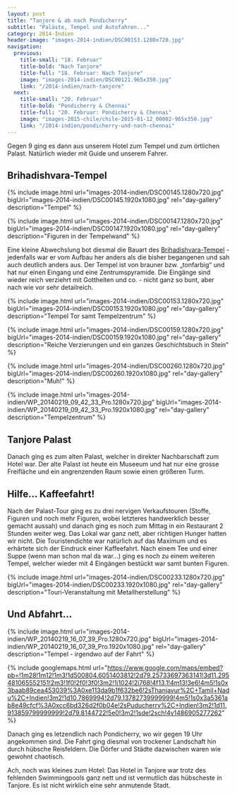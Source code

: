 ```yaml
---
layout: post
title: "Tanjore & ab nach Pondicherry"
subtitle: "Paläste, Tempel und Autofahren..."
category: 2014-Indien
header-image: "images-2014-indien/DSC00153.1280x720.jpg"
navigation:
  previous:
    title-small: "18. Februar"
    title-bold: "Nach Tanjore"
    title-full: "18. Februar: Nach Tanjore"
    image: "images-2014-indien/DSC00121.965x350.jpg"
    link: "/2014-indien/nach-tanjore"
  next:
    title-small: "20. Februar"
    title-bold: "Pondicherry & Chennai"
    title-full: "20. Februar: Pondicherry & Chennai"
    image: "images-2015-chile/chile-2015-01-12_00002-965x350.jpg"
    link: "/2014-indien/pondicherry-und-nach-chennai"
---
```


Gegen 9 ging es dann aus unserem Hotel zum Tempel und zum örtlichen Palast. Natürlich wieder mit Guide und unserem Fahrer.

## Brihadishvara-Tempel

{% include image.html url="images-2014-indien/DSC00145.1280x720.jpg" bigUrl="images-2014-indien/DSC00145.1920x1080.jpg" rel="day-gallery" description="Tempel" %}

{% include image.html url="images-2014-indien/DSC00147.1280x720.jpg" bigUrl="images-2014-indien/DSC00147.1920x1080.jpg" rel="day-gallery" description="Figuren in der Tempelwand" %}

Eine kleine Abwechslung bot diesmal die Bauart des [Brihadishvara-Tempel](https://de.wikipedia.org/wiki/Brihadishvara-Tempel) - jedenfalls war er vom Aufbau her anders als die bisher begangenen und sah auch deutlich anders aus.
Der Tempel ist von brauner bzw. „tonfarbig“ und hat nur einen Eingang und eine Zentrumspyramide. 
Die Eingänge sind wieder reich verziehrt mit Gottheiten und co. - nicht ganz so bunt, aber nach wie vor sehr detailreich.

{% include image.html url="images-2014-indien/DSC00153.1280x720.jpg" bigUrl="images-2014-indien/DSC00153.1920x1080.jpg" rel="day-gallery" description="Tempel Tor samt Tempelzentrum" %}

{% include image.html url="images-2014-indien/DSC00159.1280x720.jpg" bigUrl="images-2014-indien/DSC00159.1920x1080.jpg" rel="day-gallery" description="Reiche Verzierungen und ein ganzes Geschichtsbuch in Stein" %}

{% include image.html url="images-2014-indien/DSC00260.1280x720.jpg" bigUrl="images-2014-indien/DSC00260.1920x1080.jpg" rel="day-gallery" description="Muh!" %}

{% include image.html url="images-2014-indien/WP_20140219_09_42_33_Pro.1280x720.jpg" bigUrl="images-2014-indien/WP_20140219_09_42_33_Pro.1920x1080.jpg" rel="day-gallery" description="Tempelzentrum" %}

## Tanjore Palast

Danach ging es zum alten Palast, welcher in direkter Nachbarschaft zum Hotel war. Der alte Palast ist heute ein Museeum und hat nur eine grosse Freifläche und ein angrenzenden Raum sowie einen größeren Turm. 

## Hilfe... Kaffeefahrt!

Nach der Palast-Tour ging es zu drei nervigen Verkaufstouren (Stoffe, Figuren und noch mehr Figuren, wobei letzteres handwerklich besser gemacht aussah) und danach ging es noch zum Mittag in ein Restaurant 2 Stunden weiter weg.
Das Lokal war ganz nett, aber richtigen Hunger hatten wir nicht. Die Touristendichte war natürlich auf das Maximum und es erhärtete sich der Eindruck einer Kaffeefahrt.
Nach einem Tee und einer Suppe (wenn man schon mal da war...) ging es noch zu einem weiteren Tempel, welcher wieder mit 4 Eingängen bestückt war samt bunten Figuren. 

{% include image.html url="images-2014-indien/DSC00233.1280x720.jpg" bigUrl="images-2014-indien/DSC00233.1920x1080.jpg" rel="day-gallery" description="Touri-Veranstaltung mit Metallherstellung" %}

## Und Abfahrt...

{% include image.html url="images-2014-indien/WP_20140219_16_07_39_Pro.1280x720.jpg" bigUrl="images-2014-indien/WP_20140219_16_07_39_Pro.1920x1080.jpg" rel="day-gallery" description="Tempel - irgendwo auf der Fahrt" %}

{% include googlemaps.html url="https://www.google.com/maps/embed?pb=!1m28!1m12!1m3!1d500804.6051403812!2d79.25733697363141!3d11.295481065552151!2m3!1f0!2f0!3f0!3m2!1i1024!2i768!4f13.1!4m13!3e6!4m5!1s0x3baab89cea453039%3A0xe113da9b1f632be6!2sThanjavur%2C+Tamil+Nadu%2C+Indien!3m2!1d10.7869994!2d79.13782739999999!4m5!1s0x3a5361ab8e49cfcf%3A0xcc6bd326d2f0b04e!2sPuducherry%2C+Indien!3m2!1d11.913859799999999!2d79.8144722!5e0!3m2!1sde!2sch!4v1486905277262" %}

Danach ging es letzendlich nach Pondicherry, wo wir gegen 19 Uhr angekommen sind. Die Fahrt ging diesmal von trockener Landschaft hin durch hübsche Reisfeldern. Die Dörfer und Städte dazwischen waren wie gewohnt chaotisch.

Ach, noch was kleines zum Hotel:
Das Hotel in Tanjore war trotz des fehlenden Swimmingpools ganz nett und ist vermutlich das hübscheste in Tanjore. Es ist nicht wirklich eine sehr anmutende Stadt.
